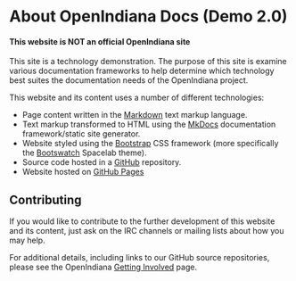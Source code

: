 # About OpenIndiana Docs (Demo 2.0)

#### This website is NOT an official OpenIndiana site

This site is a technology demonstration.
The purpose of this site is examine various documentation frameworks to help determine which technology best suites the documentation needs of the OpenIndiana project.

This website and its content uses a number of different technologies:

* Page content written in the [Markdown](https://daringfireball.net/projects/markdown/) text markup language.
* Text markup transformed to HTML using the [MkDocs](http://www.mkdocs.org/) documentation framework/static site generator.
* Website styled using the [Bootstrap](http://getbootstrap.com/) CSS framework (more specifically the [Bootswatch](https://bootswatch.com/) Spacelab theme).
* Source code hosted in a [GitHub](https://github.com/makruger/website-2.0) repository.
* Website hosted on [GitHub Pages](https://pages.github.com/)

## Contributing

If you would like to contribute to the further development of this website and its content, just ask on the IRC channels or mailing lists about how you may help.

For additional details, including links to our GitHub source repositories, please see the OpenIndiana [Getting Involved](http://www.openindiana.org/community/getting-involved) page.


